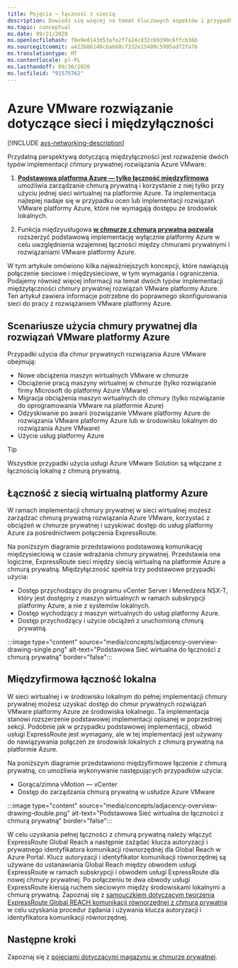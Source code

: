 ```yaml
---
title: Pojęcia — łączność z siecią
description: Dowiedz się więcej na temat kluczowych aspektów i przypadków użycia sieci i połączeń z platformą Azure VMware.
ms.topic: conceptual
ms.date: 09/21/2020
ms.openlocfilehash: f8e9ed143d53afe2f7a24c832c69390c6ffcb36b
ms.sourcegitcommit: a422b86148cba668c7332e15480c5995ad72fa76
ms.translationtype: MT
ms.contentlocale: pl-PL
ms.lasthandoff: 09/30/2020
ms.locfileid: "91575762"
---
```

# <a name="azure-vmware-solution-networking-and-interconnectivity-concepts"></a>Azure VMware rozwiązanie dotyczące sieci i międzyłączności

[!INCLUDE [avs-networking-description](includes/azure-vmware-solution-networking-description.md)]

Przydatną perspektywą dotyczącą międzyłączności jest rozważenie dwóch typów implementacji chmury prywatnej rozwiązania Azure VMware:

1. [**Podstawowa platforma Azure — tylko łączność międzyfirmowa**](#azure-virtual-network-interconnectivity) umożliwia zarządzanie chmurą prywatną i korzystanie z niej tylko przy użyciu jednej sieci wirtualnej na platformie Azure. Ta implementacja najlepiej nadaje się w przypadku ocen lub implementacji rozwiązań VMware platformy Azure, które nie wymagają dostępu ze środowisk lokalnych.

1. Funkcja międzyusługowa [**w chmurze z chmurą prywatną pozwala**](#on-premises-interconnectivity) rozszerzyć podstawową implementację wyłącznie platformy Azure w celu uwzględnienia wzajemnej łączności między chmurami prywatnymi i rozwiązaniami VMware platformy Azure.
 
W tym artykule omówiono kilka najważniejszych koncepcji, które nawiązują połączenie sieciowe i międzysieciowe, w tym wymagania i ograniczenia. Podajemy również więcej informacji na temat dwóch typów implementacji międzyłączności chmury prywatnej rozwiązań VMware platformy Azure. Ten artykuł zawiera informacje potrzebne do poprawnego skonfigurowania sieci do pracy z rozwiązaniem VMware platformy Azure.

## <a name="azure-vmware-solution-private-cloud-use-cases"></a>Scenariusze użycia chmury prywatnej dla rozwiązań VMware platformy Azure

Przypadki użycia dla chmur prywatnych rozwiązania Azure VMware obejmują:
- Nowe obciążenia maszyn wirtualnych VMware w chmurze
- Obciążenie pracą maszyny wirtualnej w chmurze (tylko rozwiązanie firmy Microsoft do platformy Azure VMware)
- Migracja obciążenia maszyn wirtualnych do chmury (tylko rozwiązanie do oprogramowania VMware na platformie Azure)
- Odzyskiwanie po awarii (rozwiązanie VMware platformy Azure do rozwiązania VMware platformy Azure lub w środowisku lokalnym do rozwiązania Azure VMware)
- Użycie usług platformy Azure

> [!TIP]
> Wszystkie przypadki użycia usługi Azure VMware Solution są włączane z łącznością lokalną z chmurą prywatną.

## <a name="azure-virtual-network-interconnectivity"></a>Łączność z siecią wirtualną platformy Azure

W ramach implementacji chmury prywatnej w sieci wirtualnej możesz zarządzać chmurą prywatną rozwiązania Azure VMware, korzystać z obciążeń w chmurze prywatnej i uzyskiwać dostęp do usług platformy Azure za pośrednictwem połączenia ExpressRoute. 

Na poniższym diagramie przedstawiono podstawową komunikację międzysieciową w czasie wdrażania chmury prywatnej. Przedstawia ona logiczne, ExpressRoute sieci między siecią wirtualną na platformie Azure a chmurą prywatną. Międzyłączność spełnia trzy podstawowe przypadki użycia:
* Dostęp przychodzący do programu vCenter Server i Menedżera NSX-T, który jest dostępny z maszyn wirtualnych w ramach subskrypcji platformy Azure, a nie z systemów lokalnych. 
* Dostęp wychodzący z maszyn wirtualnych do usług platformy Azure. 
* Dostęp przychodzący i użycie obciążeń z uruchomioną chmurą prywatną.

:::image type="content" source="media/concepts/adjacency-overview-drawing-single.png" alt-text="Podstawowa Sieć wirtualna do łączności z chmurą prywatną" border="false":::

## <a name="on-premises-interconnectivity"></a>Międzyfirmowa łączność lokalna

W sieci wirtualnej i w środowisku lokalnym do pełnej implementacji chmury prywatnej możesz uzyskać dostęp do chmur prywatnych rozwiązań VMware platformy Azure ze środowiska lokalnego. Ta implementacja stanowi rozszerzenie podstawowej implementacji opisanej w poprzedniej sekcji. Podobnie jak w przypadku podstawowej implementacji, obwód usługi ExpressRoute jest wymagany, ale w tej implementacji jest używany do nawiązywania połączeń ze środowisk lokalnych z chmurą prywatną na platformie Azure. 

Na poniższym diagramie przedstawiono międzyfirmowe łączenie z chmurą prywatną, co umożliwia wykonywanie następujących przypadków użycia:
* Gorąca/zimna vMotion — vCenter
* Dostęp do zarządzania chmurą prywatną w usłudze Azure VMware

:::image type="content" source="media/concepts/adjacency-overview-drawing-double.png" alt-text="Podstawowa Sieć wirtualna do łączności z chmurą prywatną" border="false":::

W celu uzyskania pełnej łączności z chmurą prywatną należy włączyć ExpressRoute Global Reach a następnie zażądać klucza autoryzacji i prywatnego identyfikatora komunikacji równorzędnej dla Global Reach w Azure Portal. Klucz autoryzacji i identyfikator komunikacji równorzędnej są używane do ustanawiania Global Reach między obwodem usługi ExpressRoute w ramach subskrypcji i obwodem usługi ExpressRoute dla nowej chmury prywatnej. Po połączeniu te dwa obwody usługi ExpressRoute kierują ruchem sieciowym między środowiskami lokalnymi a chmurą prywatną.  Zapoznaj się z [samouczkiem dotyczącym tworzenia ExpressRoute Global REACH komunikacji równorzędnej z chmurą prywatną](tutorial-expressroute-global-reach-private-cloud.md) w celu uzyskania procedur żądania i używania klucza autoryzacji i identyfikatora komunikacji równorzędnej.



## <a name="next-steps"></a>Następne kroki 
Zapoznaj się z [pojęciami dotyczącymi magazynu w chmurze prywatnej](concepts-storage.md).


<!-- LINKS - external -->
[enable Global Reach]: ../expressroute/expressroute-howto-set-global-reach.md

<!-- LINKS - internal -->

